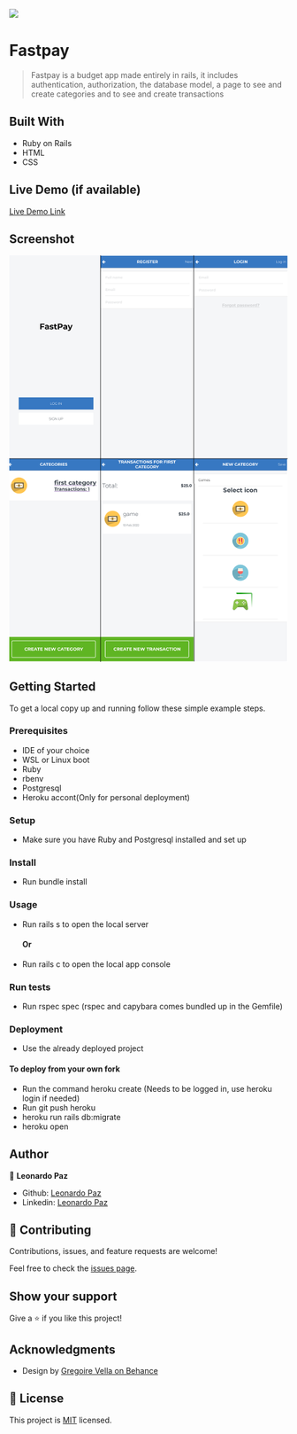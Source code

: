 ![](https://img.shields.io/badge/Microverse-blueviolet)

# Fastpay

> Fastpay is a budget app made entirely in rails, it includes authentication, authorization, the database model, a page to see and create categories and to see and create transactions




## Built With

- Ruby on Rails
- HTML
- CSS

## Live Demo (if available)

[Live Demo Link](https://leolpaz-fastpay.herokuapp.com/)

## Screenshot

![screenshot](screenshot.png)


## Getting Started

To get a local copy up and running follow these simple example steps.

### Prerequisites

- IDE of your choice
- WSL or Linux boot
- Ruby
- rbenv
- Postgresql
- Heroku accont(Only for personal deployment)

### Setup

- Make sure you have Ruby and Postgresql installed and set up

### Install

- Run bundle install

### Usage

- Run rails s to open the local server
  #### Or
- Run rails c to open the local app console

### Run tests

- Run rspec spec (rspec and capybara comes bundled up in the Gemfile)

### Deployment

- Use the already deployed project
 #### To deploy from your own fork
- Run the command heroku create (Needs to be logged in, use heroku login if needed)
- Run git push heroku <branch name>
- heroku run rails db:migrate
- heroku open

## Author

👤 **Leonardo Paz**

- Github: [Leonardo Paz](https://github.com/leolpaz)
- Linkedin: [Leonardo Paz](https://www.linkedin.com/in/leonardolpaz/)

## 🤝 Contributing

Contributions, issues, and feature requests are welcome!

Feel free to check the [issues page](../../issues/).

## Show your support

Give a ⭐️ if you like this project!

## Acknowledgments

- Design by [Gregoire Vella on Behance](https://www.behance.net/gregoirevella)

## 📝 License

This project is [MIT](./MIT.md) licensed.
